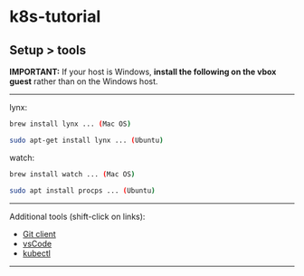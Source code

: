 # k8s-tutorial
## Setup > tools

**IMPORTANT:** If your host is Windows, **install the following on the vbox guest** rather than on the Windows host.

---

lynx:

```bash
brew install lynx ... (Mac OS)

sudo apt-get install lynx ... (Ubuntu)
```

watch:
```bash
brew install watch ... (Mac OS)

sudo apt install procps ... (Ubuntu)
```
---


Additional tools (shift-click on links):
* [Git client](https://git-scm.com/book/en/v2/Getting-Started-Installing-Git)
* [vsCode](https://code.visualstudio.com/download)
* [kubectl](https://kubernetes.io/docs/tasks/tools/)

---




